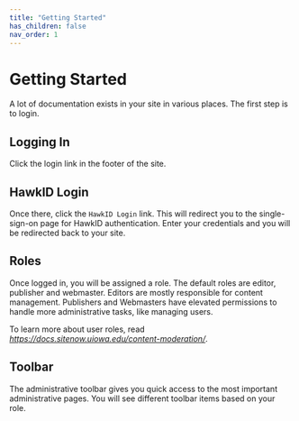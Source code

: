 ```yaml
---
title: "Getting Started"
has_children: false
nav_order: 1
---
```


# Getting Started

A lot of documentation exists in your site in various places. The first step is
to login.

## Logging In

Click the login link in the footer of the site.

## HawkID Login

Once there, click the `HawkID Login` link. This will redirect you to the single-
sign-on page for HawkID authentication. Enter your credentials and you will be
redirected back to your site.

## Roles

Once logged in, you will be assigned a role. The default roles are editor, publisher and
webmaster. Editors are mostly responsible for content management. Publishers and Webmasters have elevated permissions to handle more administrative tasks, like managing
users.

To learn more about user roles, read *https://docs.sitenow.uiowa.edu/content-moderation/*.

## Toolbar

The administrative toolbar gives you quick access to the most important
administrative pages. You will see different toolbar items based on your role.

